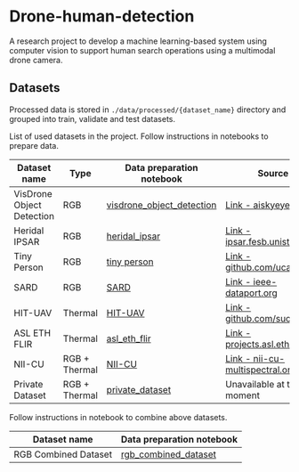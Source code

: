 # Drone-human-detection

A research project to develop a machine learning-based system using computer vision to support human search operations
using a multimodal drone camera.

## Datasets

Processed data is stored in `./data/processed/{dataset_name}` directory and grouped into train, validate and test
datasets.

List of used datasets in the project. Follow instructions in notebooks to prepare data.

| Dataset name              | Type          | Data preparation notebook                                                              | Source                                                                                                                |
|---------------------------|---------------|----------------------------------------------------------------------------------------|-----------------------------------------------------------------------------------------------------------------------|
| VisDrone Object Detection | RGB           | [visdrone_object_detection](data_processing/notebooks/visdrone_object_detection.ipynb) | [Link - aiskyeye.com](http://aiskyeye.com/download/object-detection-2/)                                               |
| Heridal IPSAR             | RGB           | [heridal_ipsar](data_processing/notebooks/heridal_ipsar.ipynb)                         | [Link - ipsar.fesb.unist.hr](http://ipsar.fesb.unist.hr/HERIDAL%20database.html)                                      |
| Tiny Person               | RGB           | [tiny person](data_processing/notebooks/tiny_person_dataset.ipynb)                     | [Link - github.com/ucas-vg](https://github.com/ucas-vg/PointTinyBenchmark/tree/TinyBenchmark)                         |
| SARD                      | RGB           | [SARD](data_processing/notebooks/sard.ipynb)                                           | [Link - ieee-dataport.org](https://ieee-dataport.org/documents/search-and-rescue-image-dataset-person-detection-sard) |
| HIT-UAV                   | Thermal       | [HIT-UAV](data_processing/notebooks/HITUAV_dataset.ipynb)                              | [Link - github.com/suojiashun](https://github.com/suojiashun/hit-uav-infrared-thermal-dataset)                        |
| ASL ETH FLIR              | Thermal       | [asl_eth_flir](data_processing/notebooks/asl_eth_flir_dataset.ipynb)                   | [Link - projects.asl.ethz.ch](https://projects.asl.ethz.ch/datasets/doku.php?id=ir:iricra2014)                        |
| NII-CU                    | RGB + Thermal | [NII-CU](data_processing/notebooks/NII_CU.ipynb)                                       | [Link - nii-cu-multispectral.org](https://www.nii-cu-multispectral.org/)                                              |
| Private Dataset           | RGB + Thermal | [private_dataset](data_processing/notebooks/private_dataset.ipynb)                     | Unavailable at this moment                                                                                            |

Follow instructions in notebook to combine above datasets.

| Dataset name         | Data preparation notebook                                                             |
|----------------------|---------------------------------------------------------------------------------------|
| RGB Combined Dataset | [rgb_combined_dataset](data_processing/notebooks/combined/rgb_combined_dataset.ipynb) |
